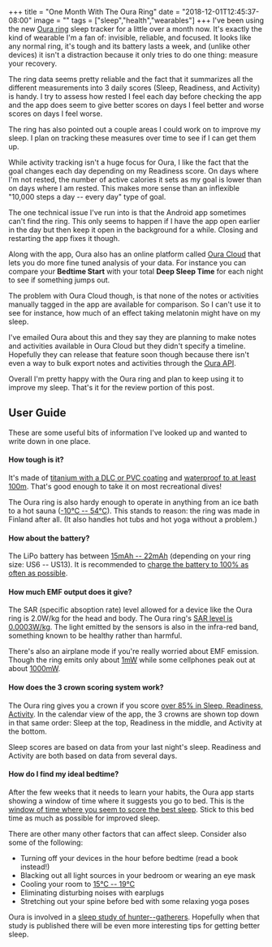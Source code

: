 +++
title = "One Month With The Oura Ring"
date = "2018-12-01T12:45:37-08:00"
image = ""
tags = ["sleep","health","wearables"]
+++
I've been using the new [Oura ring](https://ouraring.com/) sleep tracker for a little over a month now. It's exactly the kind of wearable I'm a fan of: invisible, reliable, and focused. It looks like any normal ring, it's tough and its battery lasts a week, and (unlike other devices) it isn't a distraction because it only tries to do one thing: measure your recovery.

The ring data seems pretty reliable and the fact that it summarizes all the different measurements into 3 daily scores (Sleep, Readiness, and Activity) is handy. I try to assess how rested I feel each day before checking the app and the app does seem to give better scores on days I feel better and worse scores on days I feel worse.

The ring has also pointed out a couple areas I could work on to improve my sleep. I plan on tracking these measures over time to see if I can get them up.

While activity tracking isn't a huge focus for Oura, I like the fact that the goal changes each day depending on my Readiness score. On days where I'm not rested, the number of active calories it sets as my goal is lower than on days where I am rested. This makes more sense than an inflexible "10,000 steps a day -- every day" type of goal.

The one technical issue I've run into is that the Android app sometimes can't find the ring. This only seems to happen if I have the app open earlier in the day but then keep it open in the background for a while. Closing and restarting the app fixes it though.

Along with the app, Oura also has an online platform called [Oura Cloud](https://cloud.ouraring.com) that lets you do more fine tuned analysis of your data. For instance you can compare your <b>Bedtime Start</b> with your total <b>Deep Sleep Time</b> for each night to see if something jumps out.

The problem with Oura Cloud though, is that none of the notes or activities manually tagged in the app are available for comparison. So I can't use it to see for instance, how much of an effect taking melatonin might have on my sleep.

I've emailed Oura about this and they say they are planning to make notes and activities available in Oura Cloud but they didn't specify a timeline. Hopefully they can release that feature soon though because there isn't even a way to bulk export notes and activities through the [Oura API](https://cloud.ouraring.com/docs/).

Overall I'm pretty happy with the Oura ring and plan to keep using it to improve my sleep. That's it for the review portion of this post.

## User Guide

These are some useful bits of information I've looked up and wanted to write down in one place.

#### How tough is it?

It's made of [titanium with a DLC or PVC coating](https://help.ouraring.com/about-the-new-oura-ring/important-information-about-product-safety) and [waterproof to at least 100m](https://help.ouraring.com/about-the-new-oura-ring/the-oura-ring-materials). That's good enough to take it on most recreational dives!

The Oura ring is also hardy enough to operate in anything from an ice bath to a hot sauna ([-10°C -- 54°C](https://help.ouraring.com/about-the-new-oura-ring/important-information-about-product-safety)). This stands to reason: the ring was made in Finland after all. (It also handles hot tubs and hot yoga without a problem.)

#### How about the battery?

The LiPo battery has between [15mAh -- 22mAh](https://help.ouraring.com/about-the-new-oura-ring/important-information-about-product-safety) (depending on your ring size: US6 -- US13). It is recommended to [charge the battery to 100% as often as possible](https://ouraring.com/pre-order-update-3-questions-and-answers/).

#### How much EMF output does it give?

The SAR (specific absoption rate) level allowed for a device like the Oura ring is 2.0W/kg for the head and body. The Oura ring's [SAR level is 0.0003W/kg](https://help.ouraring.com/about-the-new-oura-ring/radio-frequency-electromagnetic-field-emf-and-bluetooth). The light emitted by the sensors is also in the infra-red band, something known to be healthy rather than harmful.

There's also an airplane mode if you're really worried about EMF emission. Though the ring emits only about [1mW](https://help.ouraring.com/about-the-new-oura-ring/radio-frequency-electromagnetic-field-emf-and-bluetooth) while some cellphones peak out at about [1000mW](https://en.wikipedia.org/wiki/DBm).

#### How does the 3 crown scoring system work?

The Oura ring gives you a crown if you score [over 85% in Sleep, Readiness, Activity](https://help.ouraring.com/getting-started/what-does-the-crown-stand-for). In the calendar view of the app, the 3 crowns are shown top down in that same order: Sleep at the top, Readiness in the middle, and Activity at the bottom.

Sleep scores are based on data from your last night's sleep. Readiness and Activity are both based on data from several days.

#### How do I find my ideal bedtime?

After the few weeks that it needs to learn your habits, the Oura app starts showing a window of time where it suggests you go to bed. This is the [window of time where you seem to score the best sleep](https://ouraring.com/how-to-find-your-ideal-bedtime-with-the-oura-app/). Stick to this bed time as much as possible for improved sleep.

There are other many other factors that can affect sleep. Consider also some of the following:

- Turning off your devices in the hour before bedtime (read a book instead!)
- Blacking out all light sources in your bedroom or wearing an eye mask
- Cooling your room to [15°C -- 19°C](https://www.cnet.com/how-to/the-right-temperature-for-good-sleep/)
- Eliminating disturbing noises with earplugs
- Stretching out your spine before bed with some relaxing yoga poses

Oura is involved in a [sleep study of hunter--gatherers](https://chriskresser.com/how-to-use-tech-to-improve-your-sleep-with-harpreet-rai/). Hopefully when that study is published there will be even more interesting tips for getting better sleep.
